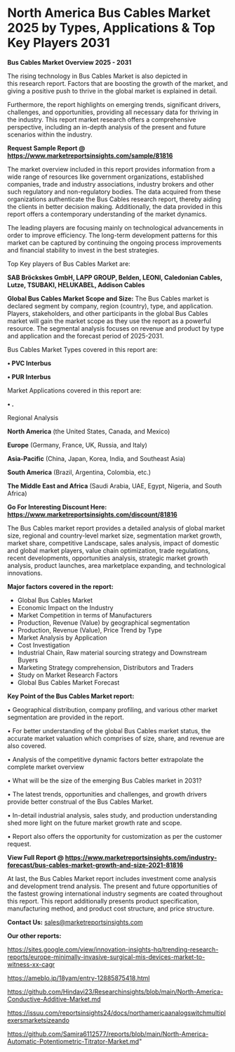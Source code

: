 # North America Bus Cables Market 2025 by Types, Applications & Top Key Players 2031

<Strong> Bus Cables Market Overview 2025 - 2031</strong>

The rising technology in Bus Cables Market is also depicted in this research report. Factors that are boosting the growth of the market, and giving a positive push to thrive in the global market is explained in detail.

Furthermore, the report highlights on emerging trends, significant drivers, challenges, and opportunities, providing all necessary data for thriving in the industry. This report market research offers a comprehensive perspective, including an in-depth analysis of the present and future scenarios within the industry.

<strong>Request Sample Report @ <a href=https://www.marketreportsinsights.com/sample/81816>https://www.marketreportsinsights.com/sample/81816</a></strong>

The market overview included in this report provides information from a wide range of resources like government organizations, established companies, trade and industry associations, industry brokers and other such regulatory and non-regulatory bodies. The data acquired from these organizations authenticate the Bus Cables research report, thereby aiding the clients in better decision making. Additionally, the data provided in this report offers a contemporary understanding of the market dynamics.

The leading players are focusing mainly on technological advancements in order to improve efficiency. The long-term development patterns for this market can be captured by continuing the ongoing process improvements and financial stability to invest in the best strategies.

Top Key players of Bus Cables Market are:

<strong>SAB Bröckskes GmbH, LAPP GROUP, Belden, LEONI, Caledonian Cables, Lutze, TSUBAKI, HELUKABEL, Addison Cables</strong>

<strong><b>Global Bus Cables Market Scope and Size:</b></strong>
The Bus Cables market is declared segment by company, region (country), type, and application. Players, stakeholders, and other participants in the global Bus Cables market will gain the market scope as they use the report as a powerful resource. The segmental analysis focuses on revenue and product by type and application and the forecast period of 2025-2031.

Bus Cables Market Types covered in this report are:

<strong>• PVC Interbus

• PUR Interbus</strong>

Market Applications covered in this report are:

<strong>• .</strong> 

Regional Analysis

<strong>North America</strong> (the United States, Canada, and Mexico)

<strong>Europe</strong> (Germany, France, UK, Russia, and Italy)

<strong>Asia-Pacific</strong> (China, Japan, Korea, India, and Southeast Asia)

<strong>South America</strong> (Brazil, Argentina, Colombia, etc.)

<strong>The Middle East and Africa</strong> (Saudi Arabia, UAE, Egypt, Nigeria, and South Africa)

<strong>Go For Interesting Discount Here: <a href=https://www.marketreportsinsights.com/discount/81816>https://www.marketreportsinsights.com/discount/81816</a></strong>

The Bus Cables market report provides a detailed analysis of global market size, regional and country-level market size, segmentation market growth, market share, competitive Landscape, sales analysis, impact of domestic and global market players, value chain optimization, trade regulations, recent developments, opportunities analysis, strategic market growth analysis, product launches, area marketplace expanding, and technological innovations.

<strong><b>Major factors covered in the report:</b></strong>
<ul>
  <li>Global Bus Cables Market </li>
  <li>Economic Impact on the Industry</li>
  <li>Market Competition in terms of Manufacturers</li>
  <li>Production, Revenue (Value) by geographical segmentation</li>
  <li>Production, Revenue (Value), Price Trend by Type</li>
  <li>Market Analysis by Application</li>
  <li>Cost Investigation</li>
  <li>Industrial Chain, Raw material sourcing strategy and Downstream Buyers</li>
  <li>Marketing Strategy comprehension, Distributors and Traders</li>
  <li>Study on Market Research Factors</li>
  <li>Global Bus Cables Market Forecast</li>
</ul>

<strong><b>Key Point of the Bus Cables Market report:</b></strong>

• Geographical distribution, company profiling, and various other market segmentation are provided in the report.

• For better understanding of the global Bus Cables market status, the accurate market valuation which comprises of size, share, and revenue are also covered.

• Analysis of the competitive dynamic factors better extrapolate the complete market overview

• What will be the size of the emerging Bus Cables market in 2031?

• The latest trends, opportunities and challenges, and growth drivers provide better construal of the Bus Cables Market.

• In-detail industrial analysis, sales study, and production understanding shed more light on the future market growth rate and scope.

• Report also offers the opportunity for customization as per the customer request.

<strong><b>View Full Report @ <a href=https://www.marketreportsinsights.com/industry-forecast/bus-cables-market-growth-and-size-2021-81816>https://www.marketreportsinsights.com/industry-forecast/bus-cables-market-growth-and-size-2021-81816</a></b></strong>


At last, the Bus Cables Market report includes investment come analysis and development trend analysis. The present and future opportunities of the fastest growing international industry segments are coated throughout this report. This report additionally presents product specification, manufacturing method, and product cost structure, and price structure.

<strong>Contact Us:</strong>
sales@marketreportsinsights.com

<strong>Our other reports:</strong>

<a href=https://sites.google.com/view/innovation-insights-hq/trending-research-reports/europe-minimally-invasive-surgical-mis-devices-market-to-witness-xx-cagr>https://sites.google.com/view/innovation-insights-hq/trending-research-reports/europe-minimally-invasive-surgical-mis-devices-market-to-witness-xx-cagr</a>

<a href=https://ameblo.jp/18yam/entry-12885875418.html>https://ameblo.jp/18yam/entry-12885875418.html</a>

<a href=https://github.com/Hindavi23/Researchinsights/blob/main/North-America-Conductive-Additive-Market.md>https://github.com/Hindavi23/Researchinsights/blob/main/North-America-Conductive-Additive-Market.md</a>

<a href=https://issuu.com/reportsinsights24/docs/northamericaanalogswitchmultiplexersmarketsizeando>https://issuu.com/reportsinsights24/docs/northamericaanalogswitchmultiplexersmarketsizeando</a>

<a href=https://github.com/Samira6112577/reports/blob/main/North-America-Automatic-Potentiometric-Titrator-Market.md>https://github.com/Samira6112577/reports/blob/main/North-America-Automatic-Potentiometric-Titrator-Market.md</a>"
